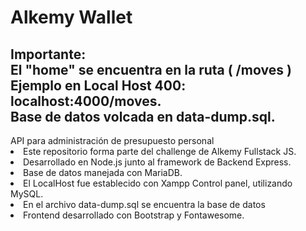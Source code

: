 # Alkemy Wallet
<h2> Importante: <br> El "home" se encuentra en la ruta ( /moves ) <br>
Ejemplo en Local Host 400: localhost:4000/moves.  <br>
Base de datos volcada en data-dump.sql. </h2>

<div> API para administración de presupuesto personal
  <li> Este repositorio forma parte del challenge de Alkemy Fullstack JS. </li>
  <li> Desarrollado en Node.js junto al framework de Backend Express. </li>
  <li> Base de datos manejada con MariaDB. </li>
  <li> El LocalHost fue establecido con Xampp Control panel, utilizando MySQL. </li>
  <li> En el archivo data-dump.sql se encuentra la base de datos</li>
  <li> Frontend desarrollado con Bootstrap y Fontawesome. </li>
 </div>
 
